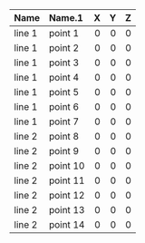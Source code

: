 | Name   | Name.1   |   X |   Y |   Z |
|:-------|:---------|----:|----:|----:|
| line 1 | point 1  |   0 |   0 |   0 |
| line 1 | point 2  |   0 |   0 |   0 |
| line 1 | point 3  |   0 |   0 |   0 |
| line 1 | point 4  |   0 |   0 |   0 |
| line 1 | point 5  |   0 |   0 |   0 |
| line 1 | point 6  |   0 |   0 |   0 |
| line 1 | point 7  |   0 |   0 |   0 |
| line 2 | point 8  |   0 |   0 |   0 |
| line 2 | point 9  |   0 |   0 |   0 |
| line 2 | point 10 |   0 |   0 |   0 |
| line 2 | point 11 |   0 |   0 |   0 |
| line 2 | point 12 |   0 |   0 |   0 |
| line 2 | point 13 |   0 |   0 |   0 |
| line 2 | point 14 |   0 |   0 |   0 |